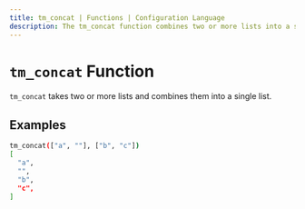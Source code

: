 ```yaml
---
title: tm_concat | Functions | Configuration Language
description: The tm_concat function combines two or more lists into a single list.
---
```


# `tm_concat` Function

`tm_concat` takes two or more lists and combines them into a single list.

## Examples

```sh
tm_concat(["a", ""], ["b", "c"])
[
  "a",
  "",
  "b",
  "c",
]
```
